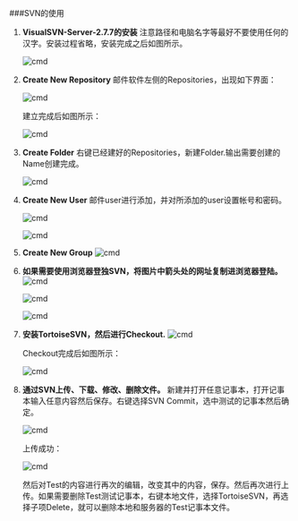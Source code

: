 ###SVN的使用

1. __VisualSVN-Server-2.7.7的安装__
	注意路径和电脑名字等最好不要使用任何的汉字。安装过程省略，安装完成之后如图所示。
	
	![cmd][1]
	
2. __Create New Repository__
	邮件软件左侧的Repositories，出现如下界面：
	
	![cmd][2]
	
	建立完成后如图所示：
	
	![cmd][3]
	
3. __Create Folder__
	右键已经建好的Repositories，新建Folder.输出需要创建的Name创建完成。
	
	![cmd][4]
	
4. __Create New User__
	邮件user进行添加，并对所添加的user设置帐号和密码。
	
	![cmd][5]
	
	![cmd][6]
	
5. __Create New Group__
	![cmd][7]
	
7. __如果需要使用浏览器登独SVN，将图片中箭头处的网址复制进浏览器登陆。__
	![cmd][8]
	
	![cmd][9]
	
	![cmd][10]
	
8. __安装TortoiseSVN，然后进行Checkout.__
	![cmd][11]
	
	Checkout完成后如图所示：
	
	![cmd][12]
	
9. __通过SVN上传、下载、修改、删除文件。__
	新建并打开任意记事本，打开记事本输入任意内容然后保存。右键选择SVN Commit，选中测试的记事本然后确定。
	
	![cmd][13]
	
	上传成功：
	
	![cmd][14]
	
	然后对Test的内容进行再次的编辑，改变其中的内容，保存。然后再次进行上传。如果需要删除Test测试记事本，右键本地文件，选择TortoiseSVN，再选择子项Delete，就可以删除本地和服务器的Test记事本文件。








[1]:/image/20140820/SVN/1.jpg
[2]:/image/20140820/SVN/2.jpg
[3]:/image/20140820/SVN/3.jpg
[4]:/image/20140820/SVN/4.jpg
[5]:/image/20140820/SVN/5.jpg
[6]:/image/20140820/SVN/6.jpg
[7]:/image/20140820/SVN/7.jpg
[8]:/image/20140820/SVN/8.jpg
[9]:/image/20140820/SVN/9.jpg
[10]:/image/20140820/SVN/10.jpg
[11]:/image/20140820/SVN/11.jpg
[12]:/image/20140820/SVN/12.jpg
[13]:/image/20140820/SVN/13.jpg
[14]:/image/20140820/SVN/14.jpg

